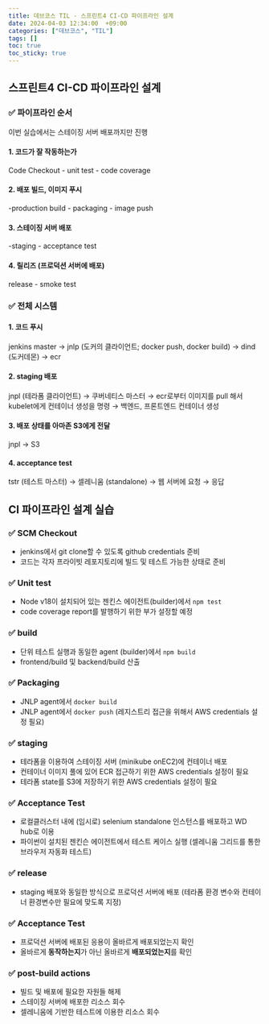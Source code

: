 ```yaml
---
title: 데브코스 TIL - 스프린트4 CI-CD 파이프라인 설계
date: 2024-04-03 12:34:00  +09:00
categories: ["데브코스", "TIL"]
tags: []
toc: true
toc_sticky: true
---
```


## 스프린트4 CI-CD 파이프라인 설계

### ✅ 파이프라인 순서
이번 실습에서는 스테이징 서버 배포까지만 진행

#### 1. 코드가 잘 작동하는가
 Code Checkout - unit test - code coverage

#### 2. 배포 빌드, 이미지 푸시

-production build - packaging - image push

#### 3. 스테이징 서버 배포

-staging - acceptance test

#### 4. 릴리즈 (프로덕션 서버에 배포)

 release - smoke test

### ✅ 전체 시스템

#### 1. 코드 푸시
jenkins master → jnlp (도커의 클라이언트; docker push, docker build) → dind (도커데몬) → ecr

#### 2. staging 배포
jnpl (테라폼 클라이언트) → 쿠버네티스 마스터 → ecr로부터 이미지를 pull 해서 kubelet에게 컨테이너 생성을 명령 → 백엔드, 프론트엔드 컨테이너 생성


#### 3. 배포 상태를 아마존 S3에게 전달

jnpl → S3 

#### 4. acceptance test

tstr (테스트 마스터) → 셀레니움 (standalone) → 웹 서버에 요청  → 응답

## CI 파이프라인 설계 실습

### ✅ SCM Checkout
- jenkins에서 git clone할 수 있도록 github credentials 준비
- 코드는 각자 프라이빗 레포지토리에 빌드 및 테스트 가능한 상태로 준비

### ✅ Unit test
- Node v18이 설치되어 있는 젠킨스 에이전트(builder)에서 `npm test`
- code coverage report를 발행하기 위한 부가 설정할 예정

### ✅ build
- 단위 테스트 실행과 동일한 agent (builder)에서 `npm build`
- frontend/build 및 backend/build 산출

### ✅ Packaging
- JNLP agent에서 `docker build`
- JNLP agent에서 `docker push` (레지스트리 접근을 위해서 AWS credentials 설정 필요)

### ✅ staging

- 테라폼을 이용하여 스테이징 서버 (minikube onEC2)에 컨테이너 배포
- 컨테이너 이미지 풀에 있어 ECR 접근하기 위한 AWS credentials 설정이 필요
- 테라폼 state를 S3에 저장하기 위한 AWS credentials 설정이 필요

### ✅ Acceptance Test

- 로컬클러스터 내에 (임시로) selenium standalone 인스턴스를 배포하고 WD hub로 이용
- 파이썬이 설치된 젠킨슨 에이전트에서 테스트 케이스 실행 (셀레니움 그리드를 통한 브라우저 자동화 테스트)

### ✅ release

- staging 배포와 동일한 방식으로 프로덕션 서버에 배포 (테라폼 환경 변수와 컨테이너 환경변수만 필요에 맞도록 지정)

### ✅ Acceptance Test

- 프로덕션 서버에 배포된 응용이 올바르게 배포되었는지 확인
- 올바르게 **동작하는지**가 아닌 올바르게 **배포되었는지**를 확인


### ✅ post-build actions

- 빌드 및 배포에 필요한 자원들 해제
- 스테이징 서버에 배포한 리소스 회수
- 셀레니움에 기반한 테스트에 이용한 리소스 회수